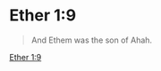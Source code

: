 # Ether 1:9

> And Ethem was the son of Ahah.

[Ether 1:9](https://www.churchofjesuschrist.org/study/scriptures/bofm/ether/1?lang=eng&id=p9#p9)



